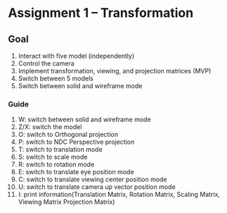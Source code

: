 # Assignment 1 – Transformation

## Goal

1. Interact with five model (independently) 
2. Control the camera
3. Implement transformation, viewing, and projection matrices (MVP)
4. Switch between 5 models
5. Switch between solid and wireframe mode

### Guide

1. W: switch between solid and wireframe mode
2. Z/X: switch the model
3. O: switch to Orthogonal projection
4. P: switch to NDC Perspective projection
5. T: switch to translation mode
6. S: switch to scale mode
7. R: switch to rotation mode
8. E: switch to translate eye position mode
9. C: switch to translate viewing center position mode
10. U: switch to translate camera up vector position mode 
11. I: print information(Translation Matrix, Rotation Matrix, Scaling Matrix, Viewing Matrix Projection Matrix)